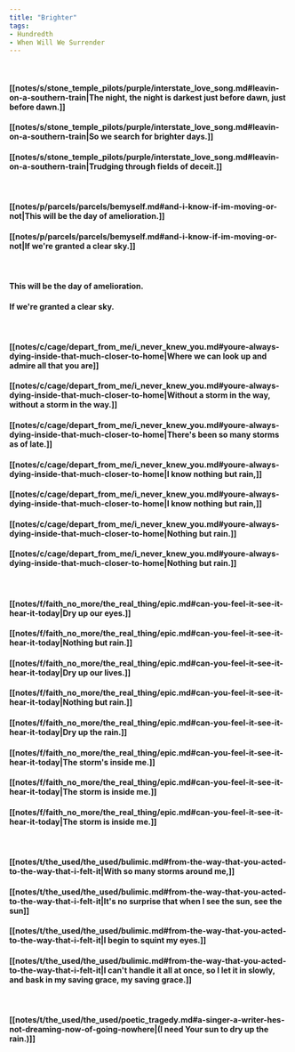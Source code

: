 ```yaml
---
title: "Brighter"
tags:
- Hundredth
- When Will We Surrender
---
```

&nbsp;
#### [[notes/s/stone_temple_pilots/purple/interstate_love_song.md#leavin-on-a-southern-train|The night, the night is darkest just before dawn, just before dawn.]]
#### [[notes/s/stone_temple_pilots/purple/interstate_love_song.md#leavin-on-a-southern-train|So we search for brighter days.]]
#### [[notes/s/stone_temple_pilots/purple/interstate_love_song.md#leavin-on-a-southern-train|Trudging through fields of deceit.]]
&nbsp;
#### [[notes/p/parcels/parcels/bemyself.md#and-i-know-if-im-moving-or-not|This will be the day of amelioration.]]
#### [[notes/p/parcels/parcels/bemyself.md#and-i-know-if-im-moving-or-not|If we're granted a clear sky.]]
&nbsp;
#### This will be the day of amelioration.
#### If we're granted a clear sky.
&nbsp;
#### [[notes/c/cage/depart_from_me/i_never_knew_you.md#youre-always-dying-inside-that-much-closer-to-home|Where we can look up and admire all that you are]]
#### [[notes/c/cage/depart_from_me/i_never_knew_you.md#youre-always-dying-inside-that-much-closer-to-home|Without a storm in the way, without a storm in the way.]]
#### [[notes/c/cage/depart_from_me/i_never_knew_you.md#youre-always-dying-inside-that-much-closer-to-home|There's been so many storms as of late.]]
#### [[notes/c/cage/depart_from_me/i_never_knew_you.md#youre-always-dying-inside-that-much-closer-to-home|I know nothing but rain,]]
#### [[notes/c/cage/depart_from_me/i_never_knew_you.md#youre-always-dying-inside-that-much-closer-to-home|I know nothing but rain,]]
#### [[notes/c/cage/depart_from_me/i_never_knew_you.md#youre-always-dying-inside-that-much-closer-to-home|Nothing but rain.]]
#### [[notes/c/cage/depart_from_me/i_never_knew_you.md#youre-always-dying-inside-that-much-closer-to-home|Nothing but rain.]]
&nbsp;
#### [[notes/f/faith_no_more/the_real_thing/epic.md#can-you-feel-it-see-it-hear-it-today|Dry up our eyes.]]
#### [[notes/f/faith_no_more/the_real_thing/epic.md#can-you-feel-it-see-it-hear-it-today|Nothing but rain.]]
#### [[notes/f/faith_no_more/the_real_thing/epic.md#can-you-feel-it-see-it-hear-it-today|Dry up our lives.]]
#### [[notes/f/faith_no_more/the_real_thing/epic.md#can-you-feel-it-see-it-hear-it-today|Nothing but rain.]]
#### [[notes/f/faith_no_more/the_real_thing/epic.md#can-you-feel-it-see-it-hear-it-today|Dry up the rain.]]
#### [[notes/f/faith_no_more/the_real_thing/epic.md#can-you-feel-it-see-it-hear-it-today|The storm's inside me.]]
#### [[notes/f/faith_no_more/the_real_thing/epic.md#can-you-feel-it-see-it-hear-it-today|The storm is inside me.]]
#### [[notes/f/faith_no_more/the_real_thing/epic.md#can-you-feel-it-see-it-hear-it-today|The storm is inside me.]]
&nbsp;
#### [[notes/t/the_used/the_used/bulimic.md#from-the-way-that-you-acted-to-the-way-that-i-felt-it|With so many storms around me,]]
#### [[notes/t/the_used/the_used/bulimic.md#from-the-way-that-you-acted-to-the-way-that-i-felt-it|It's no surprise that when I see the sun, see the sun]]
#### [[notes/t/the_used/the_used/bulimic.md#from-the-way-that-you-acted-to-the-way-that-i-felt-it|I begin to squint my eyes.]]
#### [[notes/t/the_used/the_used/bulimic.md#from-the-way-that-you-acted-to-the-way-that-i-felt-it|I can't handle it all at once, so I let it in slowly, and bask in my saving grace, my saving grace.]]
&nbsp;
#### [[notes/t/the_used/the_used/poetic_tragedy.md#a-singer-a-writer-hes-not-dreaming-now-of-going-nowhere|(I need Your sun to dry up the rain.)]]
